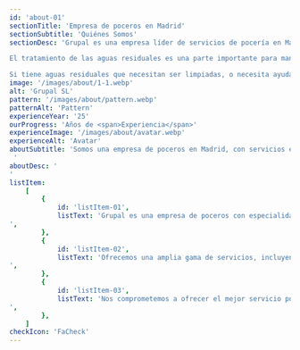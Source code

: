 ```yaml
---
id: 'about-01'
sectionTitle: 'Empresa de poceros en Madrid'
sectionSubtitle: 'Quiénes Somos'
sectionDesc: 'Grupal es una empresa líder de servicios de pocería en Madrid. Somos expertos en limpieza de saneamiento y mantenimiento de pozos de aguas residuales, para su correcto funcionamiento. Nuestro trabajo, trata principalmente del sistema de saneamiento y depuración de aguas residuales, uno de los principales trabajos de un pocero, que abarca muchas más funciones dentro de la construcción, limpieza y mantenimiento de pozos, tuberías o acometidas de agua.

El tratamiento de las aguas residuales es una parte importante para mantener el suministro de agua limpia. La limpieza del alcantarillado de Grupal puede ayudar a mantener su zona limpia y libre de bacterias dañinas, al tiempo que mejora la calidad general del agua.

Si tiene aguas residuales que necesitan ser limpiadas, o necesita ayuda para mantener su sistema de alcantarillado limpio, contacte con Grupal hoy mismo. Estamos aquí para ayudarle.'
image: '/images/about/1-1.webp'
alt: 'Grupal SL'
pattern: '/images/about/pattern.webp'
patternAlt: 'Pattern'
experienceYear: '25'
ourProgress: 'Años de <span>Experiencia</span>'
experienceImage: '/images/about/avatar.webp'
experienceAlt: 'Avatar'
aboutSubtitle: 'Somos una empresa de poceros en Madrid, con servicios exclusivamente enfocados a la pocería, por toda la Comunidad de Madrid.
 '
aboutDesc: '
'
listItem:
    [
        {
            id: 'listItem-01',
            listText: 'Grupal es una empresa de poceros con especialidad en desatascos, en la Comunidad de Madrid. Nos dedicamos a prestar servicios de calidad a nuestros clientes, y siempre estamos preparados para satisfacer sus necesidades.
',
        },
        {
            id: 'listItem-02',
            listText: 'Ofrecemos una amplia gama de servicios, incluyendo obras de pocería, limpieza de tuberías, desatrancos, saneamiento, inspecciones con cámara, construcción de galerías visitables etc.... Siempre estamos preparados para ayudar a nuestros clientes a resolver cualquier problema de pocería, y siempre estamos disponibles para proporcionar un servicio de calidad.
',
        },
        {
            id: 'listItem-03',
            listText: 'Nos comprometemos a ofrecer el mejor servicio posible a nuestros clientes, y siempre estamos preparados para satisfacer sus necesidades. Si necesita ayuda con cualquier problema con sus tuberías, no dude en ponerse en contacto con nosotros. Estaremos encantados de ayudarle a resolver su problema, y le ofreceremos un servicio de calidad en el que puede confiar.
',
        },
    ]
checkIcon: 'FaCheck'
---
```

